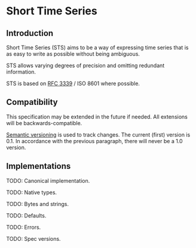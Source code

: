 
Short Time Series
=================


Introduction
------------

Short Time Series (STS) aims to be a way of expressing time series that is
as easy to write as possible without being ambiguous.

STS allows varying degrees of precision and omitting redundant information.

STS is based on [RFC 3339][] / ISO 8601 where possible.

[rfc 3339]: http://www.ietf.org/rfc/rfc3339.txt


Compatibility
-------------

This specification may be extended in the future if needed. All extensions
will be backwards-compatible.

[Semantic versioning](http://semver.org/) is used to track changes. The
current (first) version is 0.1. In accordance with the previous paragraph,
there will never be a 1.0 version.


Implementations
---------------

TODO: Canonical implementation.

TODO: Native types.

TODO: Bytes and strings.

TODO: Defaults.

TODO: Errors.

TODO: Spec versions.

